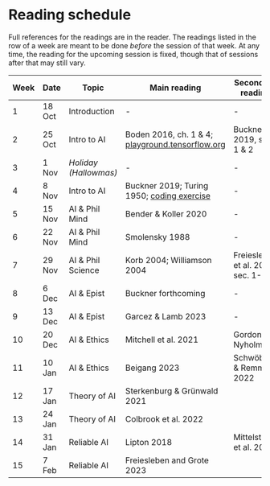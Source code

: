 # Reading schedule

Full references for the readings are in the reader. The readings listed in the row of a week are meant to be done *before* the session of that week. At any time, the reading for the upcoming session is fixed, though that of sessions after that may still vary.

Week | Date | Topic | Main reading | Secondary reading
---  | ---  | ---   | ---          | ---
1 | 18 Oct | Introduction | - | -
2 | 25 Oct | Intro to AI | Boden 2016, ch. 1 & 4; [playground.tensorflow.org](https://playground.tensorflow.org/) | Buckner 2019, sec. 1 & 2  
3 | 1 Nov  | *Holiday (Hallowmas)* | - | -
4 | 8 Nov  | Intro to AI | Buckner 2019; Turing 1950; [coding exercise](CodingExercise) | -
5 | 15 Nov | AI & Phil Mind | Bender & Koller 2020 | - 
6 | 22 Nov | AI & Phil Mind | Smolensky 1988 | -
7 | 29 Nov | AI & Phil Science | Korb 2004; Williamson 2004 | Freiesleben et al. 2022, sec. 1-3
8 | 6 Dec  | AI & Epist | Buckner forthcoming | - 
9 | 13 Dec | AI & Epist | Garcez & Lamb 2023  | -
10| 20 Dec | AI & Ethics | Mitchell et al. 2021 | Gordon & Nyholm
11| 10 Jan | AI & Ethics | Beigang 2023 | Schwöbel & Remmers 2022
12| 17 Jan | Theory of AI | Sterkenburg & Grünwald 2021  | 
13| 24 Jan | Theory of AI | Colbrook et al. 2022 | 
14| 31 Jan | Reliable AI | Lipton 2018 | Mittelstadt et al. 2019
15| 7 Feb  | Reliable AI | Freiesleben and Grote 2023 |  





